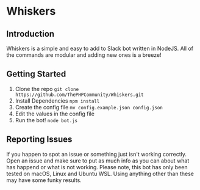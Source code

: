 # Whiskers

## Introduction
Whiskers is a simple and easy to add to Slack bot written in NodeJS. All of the commands are modular and adding new ones is a breeze!

## Getting Started

1. Clone the repo `git clone https://github.com/ThePHPCommunity/Whiskers.git`
2. Install Dependencies `npm install`
3. Create the config file `mv config.example.json config.json`
4. Edit the values in the config file
5. Run the bot! `node bot.js`

## Reporting Issues
If you happen to spot an issue or something just isn't working correctly. Open an issue and make sure to put as much info as you can about what has happend or what is not working. Please note, this bot has only been tested on macOS, Linux and Ubuntu WSL. Using anything other than these may have some funky results.
